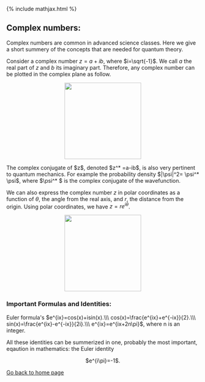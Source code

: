 {% include mathjax.html %}

## Complex numbers:

Complex numbers are common in advanced science classes. Here we give a short summery of the concepts that are needed for quantum theory.

Consider a complex number $z=a+ib$, where $i=\sqrt{-1}$. We call $a$ the real part of $z$ and $b$ its imaginary part. Therefore, any complex number can be plotted in the complex plane as follow.
<p align="center">
  <img src="https://user-images.githubusercontent.com/35305574/36647967-dc42a08c-1a5a-11e8-957c-60dafc660ddd.png" width="200">
</p>
The complex conjugate of $z$, denoted $z^* =a-ib$, is also very pertinent to quantum mechanics. For example the probability density $|\psi|^2= \psi^* \psi$, where $\psi^* $ is the complex conjugate of the wavefunction.  

We can also express the complex number $z$ in polar coordinates  as a function of $\theta$, the angle from the real axis, and $r$, the distance from the origin. Using polar coordinates, we have $z=re^{i\theta}$.
<p align="center">
  <img src="https://user-images.githubusercontent.com/35305574/36648068-714008d6-1a5c-11e8-8f07-9fba19f655f1.png" width="200">
</p>

### Important Formulas and Identities:
Euler formula's $e^{ix}=cos(x)+isin(x).\\\
cos(x)=\frac{e^{ix}+e^{-ix}}{2}.\\\
sin(x)=\frac{e^{ix}-e^{-ix}}{2i}.\\\
e^{ix}=e^{ix+2n\pi}$, where n is an integer.

All these identities can be summerized in one, probably the most important, eqaution in mathematics: the Euler identity 
<p align="center"> $e^{i\pi}=-1$.</p>

[Go back to home page](/README.md)
